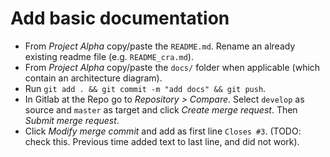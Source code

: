 # Add basic documentation

- From *Project Alpha* copy/paste the `README.md`. Rename an already existing readme file (e.g. `README_cra.md`).
- From *Project Alpha* copy/paste the `docs/` folder when applicable (which contain an architecture diagram).
- Run `git add . && git commit -m "add docs" && git push`.
- In Gitlab at the Repo go to *Repository > Compare*. Select `develop` as source and `master` as target and click *Create merge request*. Then *Submit merge request*.
- Click *Modify merge commit* and add as first line `Closes #3`. (TODO: check this. Previous time added text to last line, and did not work).
